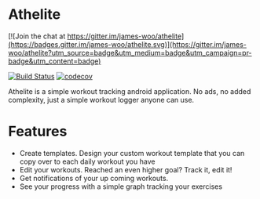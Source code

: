 # Athelite

[![Join the chat at https://gitter.im/james-woo/athelite](https://badges.gitter.im/james-woo/athelite.svg)](https://gitter.im/james-woo/athelite?utm_source=badge&utm_medium=badge&utm_campaign=pr-badge&utm_content=badge)

[![Build Status](https://travis-ci.org/james-woo/athelite.svg?branch=master)](https://travis-ci.org/james-woo/athelite)  [![codecov](https://codecov.io/gh/james-woo/athelite/branch/master/graph/badge.svg)](https://codecov.io/gh/james-woo/athelite)


Athelite is a simple workout tracking android application. No ads, no added complexity, just a simple workout logger anyone can use.

# Features
- Create templates. Design your custom workout template that you can copy over to each daily workout you have
- Edit your workouts. Reached an even higher goal? Track it, edit it!
- Get notifications of your up coming workouts.
- See your progress with a simple graph tracking your exercises
